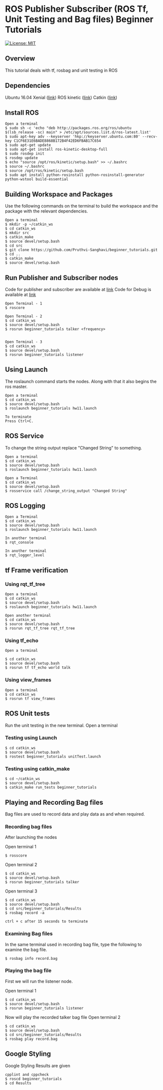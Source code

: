 # ROS Publisher Subscriber (ROS Tf, Unit Testing and Bag files) Beginner Tutorials
[![License: MIT](https://img.shields.io/badge/License-MIT-yellow.svg)](https://opensource.org/licenses/MIT)

## Overview
This tutorial deals with tf, rosbag and unit testing in ROS

## Dependencies

 Ubuntu 16.04 Xenial ([link](http://releases.ubuntu.com/16.04/))
 ROS kinetic ([link](http://wiki.ros.org/kinetic))
 Catkin ([link](http://wiki.ros.org/catkin))  


## Install ROS

```
Open a terminal
$ sudo sh -c 'echo "deb http://packages.ros.org/ros/ubuntu $(lsb_release -sc) main" > /etc/apt/sources.list.d/ros-latest.list'
$ sudo apt-key adv --keyserver 'hkp://keyserver.ubuntu.com:80' --recv-key C1CF6E31E6BADE8868B172B4F42ED6FBAB17C654
$ sudo apt-get update
$ sudo apt-get install ros-kinetic-desktop-full
$ sudo rosdep init
$ rosdep update
$ echo "source /opt/ros/kinetic/setup.bash" >> ~/.bashrc
$ source ~/.bashrc
$ source /opt/ros/kinetic/setup.bash
$ sudo apt install python-rosinstall python-rosinstall-generator python-wstool build-essential
```

## Building Workspace and Packages
Use the following commands on the terminal to build the workspace and the package with the relevant dependencies.

```
Open a terminal
$ mkdir -p ~/catkin_ws
$ cd catkin_ws
$ mkdir src
$ catkin_make
$ source devel/setup.bash
$ cd src
$ git clone https://github.com/Pruthvi-Sanghavi/beginner_tutorials.git
$ cd ..
$ catkin_make
$ source devel/setup.bash 
```

## Run Publisher and Subscriber nodes

Code for publisher and subscriber are available at [link](http://wiki.ros.org/ROS/Tutorials/WritingPublisherSubscriber%28c%2B%2B%29)
Code for Debug is available at [link](http://wiki.ros.org/ROS/Tutorials/ExaminingPublisherSubscriber)

```
Open Terminal - 1
$ roscore

Open Terminal - 2
$ cd catkin_ws
$ source devel/setup.bash
$ rosrun beginner_tutorials talker <frequency>


Open Terminal - 3
$ cd catkin_ws
$ source devel/setup.bash
$ rosrun beginner_tutorials listener

```

## Using Launch
The roslaunch command starts the nodes. Along with that it also begins the ros master.
```
Open a terminal
$ cd catkin_ws
$ source devel/setup.bash
$ roslaunch beginner_tutorials hw11.launch

To terminate
Press Ctrl+C.
```

## ROS Service
To change the string output replace "Changed String" to something.
```
Open a terminal
$ cd catkin_ws
$ source devel/setup.bash
$ roslaunch beginner_tutorials hw11.launch

Open a Terminal
$ cd catkin_ws
$ source devel/setup.bash
$ rosservice call /change_string_output "Changed String"
```

## ROS Logging

```
Open a Terminal
$ cd catkin_ws
$ source devel/setup.bash
$ roslaunch beginner_tutorials hw11.launch

In another terminal
$ rqt_console

In another terminal
$ rqt_logger_level
```

## tf Frame verification

### Using rqt_tf_tree
```
Open a terminal
$ cd catkin_ws
$ source devel/setup.bash
$ roslaunch beginner_tutorials hw11.launch

Open another terminal
$ cd catkin_ws
$ source devel/setup.bash
$ rosrun rqt_tf_tree rqt_tf_tree
```

### Using tf_echo
```
Open a terminal

$ cd catkin_ws
$ source devel/setup.bash
$ rosrun tf tf_echo world talk
```

### Using view_frames
```
Open a terminal
$ cd catkin_ws
$ rosrun tf view_frames
```

## ROS Unit tests
Run the unit testing in the new terminal.
Open a terminal
### Testing using Launch
```
$ cd catkin_ws
$ source devel/setup.bash
$ rostest beginner_tutorials unitTest.launch

```
### Testing using catkin_make
```
$ cd ~/catkin_ws
$ source devel/setup.bash
$ catkin_make run_tests beginner_tutorials
```

## Playing and Recording Bag files
Bag files are used to record data and play data as and when required.
### Recording bag files
After launching the nodes

Open terminal 1
```
$ rosscore
```

Open terminal 2
```
$ cd catkin_ws
$ source devel/setup.bash
$ rosrun beginner_tutorials talker
```
Open terminal 3
```
$ cd catkin_ws
$ source devel/setup.bash
$ cd src/beginner_tutorials/Results
$ rosbag record -a

ctrl + c after 15 seconds to terminate
```

### Examining Bag files
In the same terminal used in recording bag file, type the following to examine the bag file.

```
$ rosbag info record.bag
```

### Playing the bag file

First we will run the listener node.

Open terminal 1
```
$ cd catkin_ws
$ source devel/setup.bash
$ rosrun beginner_tutorials listener
```
Now will play the recorded talker bag file
Open terminal 2
```
$ cd catkin_ws
$ source devel/setup.bash
$ cd src/beginner_tutorials/Results
$ rosbag play record.bag
```

## Google Styling

Google Styling Results are given
```
cpplint and cppcheck
$ roscd beginner_tutorials
$ cd Results
```

